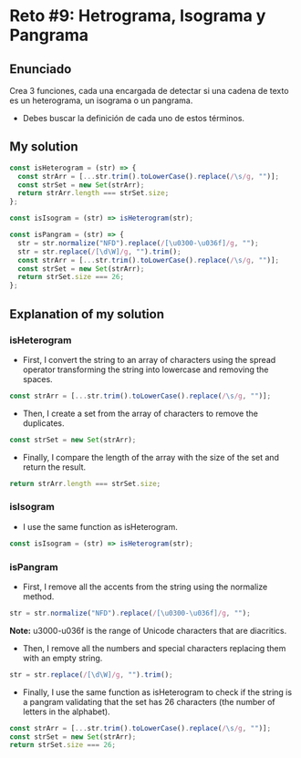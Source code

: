 # Reto #9: Hetrograma, Isograma y Pangrama

## Enunciado

Crea 3 funciones, cada una encargada de detectar si una cadena de texto es un heterograma, un isograma o un pangrama.

- Debes buscar la definición de cada uno de estos términos.

## My solution

```js
const isHeterogram = (str) => {
  const strArr = [...str.trim().toLowerCase().replace(/\s/g, "")];
  const strSet = new Set(strArr);
  return strArr.length === strSet.size;
};

const isIsogram = (str) => isHeterogram(str);

const isPangram = (str) => {
  str = str.normalize("NFD").replace(/[\u0300-\u036f]/g, "");
  str = str.replace(/[\d\W]/g, "").trim();
  const strArr = [...str.trim().toLowerCase().replace(/\s/g, "")];
  const strSet = new Set(strArr);
  return strSet.size === 26;
};
```

## Explanation of my solution

### isHeterogram

- First, I convert the string to an array of characters using the spread operator transforming the string into lowercase and removing the spaces.

```js
const strArr = [...str.trim().toLowerCase().replace(/\s/g, "")];
```

- Then, I create a set from the array of characters to remove the duplicates.

```js
const strSet = new Set(strArr);
```

- Finally, I compare the length of the array with the size of the set and return the result.

```js
return strArr.length === strSet.size;
```

### isIsogram

- I use the same function as isHeterogram.

```js
const isIsogram = (str) => isHeterogram(str);
```

### isPangram

- First, I remove all the accents from the string using the normalize method.

```js
str = str.normalize("NFD").replace(/[\u0300-\u036f]/g, "");
```

**Note:** u3000-u036f is the range of Unicode characters that are diacritics.

- Then, I remove all the numbers and special characters replacing them with an empty string.

```js
str = str.replace(/[\d\W]/g, "").trim();
```

- Finally, I use the same function as isHeterogram to check if the string is a pangram validating that the set has 26 characters (the number of letters in the alphabet).

```js
const strArr = [...str.trim().toLowerCase().replace(/\s/g, "")];
const strSet = new Set(strArr);
return strSet.size === 26;
```

